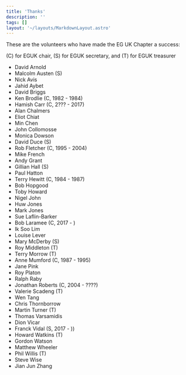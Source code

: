 ```yaml
---
title: 'Thanks'
description: ''
tags: []
layout: '~/layouts/MarkdownLayout.astro'
---
```


These are the volunteers who have made the EG UK Chapter a success:

(C) for EGUK chair, (S) for EGUK secretary, and (T) for EGUK treasurer

-  David Arnold
-  Malcolm Austen (S)
-  Nick Avis
-  Jahid Aybet
-  David Briggs
-  Ken Brodlie (C, 1982 - 1984)
-  Hamish Carr (C, 2??? - 2017)
-  Alan Chalmers
-  Eliot Chiat
-  Min Chen
-  John Collomosse
-  Monica Dowson
-  David Duce (S)
-  Rob Fletcher (C, 1995 - 2004)
-  Mike French
-  Andy Grant
-  Gillian Hall (S)
-  Paul Hatton
-  Terry Hewitt (C, 1984 - 1987)
-  Bob Hopgood
-  Toby Howard
-  Nigel John
-  Huw Jones
-  Mark Jones
-  Sue Laflin-Barker
-  Bob Laramee (C, 2017 - )
-  Ik Soo Lim
-  Louise Lever
-  Mary McDerby (S)
-  Roy Middleton (T)
-  Terry Morrow (T)
-  Anne Mumford (C, 1987 - 1995)
-  Jane Pink
-  Roy Platon
-  Ralph Raby
-  Jonathan Roberts (C, 2004 - ????)
-  Valerie Scadeng (T)
-  Wen Tang
-  Chris Thornborrow
-  Martin Turner (T)
-  Thomas Varsamidis
-  Dion Vicar
-  Franck Vidal (S, 2017 - ))
-  Howard Watkins (T)
-  Gordon Watson
-  Matthew Wheeler
-  Phil Willis (T)
-  Steve Wise
-  Jian Jun Zhang